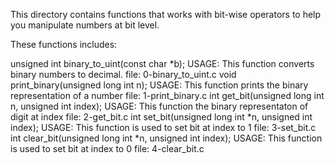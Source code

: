 This directory contains functions that works with bit-wise operators to help you manipulate numbers at bit level.

These functions includes:

unsigned int binary_to_uint(const char *b);
	USAGE:	This function converts binary numbers to decimal.
	file:	0-binary_to_uint.c
void print_binary(unsigned long int n);
	USAGE: This function prints the binary representation of a number
	file: 1-print_binary.c
int get_bit(unsigned long int n, unsigned int index);
	USAGE:	This function the binary representaton of digit at index
	file: 2-get_bit.c
int set_bit(unsigned long int *n, unsigned int index);
	USAGE: This function is used to set bit at index to 1
	file: 3-set_bit.c
int clear_bit(unsigned long int *n, unsigned int index);
	USAGE: This function is used to set bit at index to 0
	file: 4-clear_bit.c
